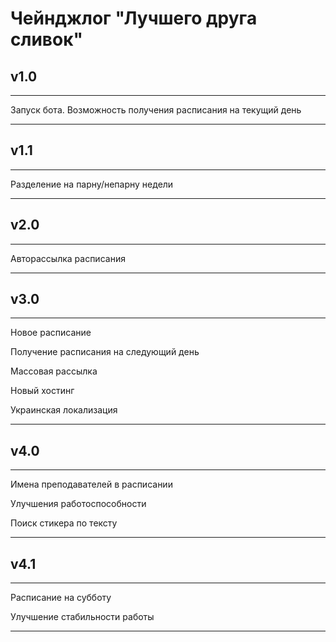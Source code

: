 # Чейнджлог "Лучшего друга сливок"

## **v1.0**

-----

Запуск бота. Возможность получения расписания на текущий день

-----

## **v1.1**

-----

Разделение на парну/непарну недели

-----

## **v2.0**

-----

Авторассылка расписания

-----

## **v3.0**

-----

Новое расписание

Получение расписания на следующий день

Массовая рассылка

Новый хостинг

Украинская локализация

-----

## **v4.0**

-----

Имена преподавателей в расписании

Улучшения работоспособности

Поиск стикера по тексту

-----

## **v4.1**

-----

Расписание на субботу

Улучшение стабильности работы

-----